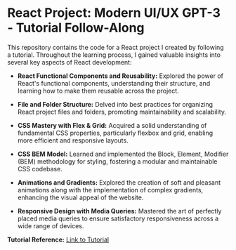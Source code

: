 # React Project: Modern UI/UX GPT-3 - Tutorial Follow-Along

This repository contains the code for a React project I created by following a tutorial. Throughout the learning process, I gained valuable insights into several key aspects of React development:

- **React Functional Components and Reusability:** Explored the power of React's functional components, understanding their structure, and learning how to make them reusable across the project.

- **File and Folder Structure:** Delved into best practices for organizing React project files and folders, promoting maintainability and scalability.

- **CSS Mastery with Flex & Grid:** Acquired a solid understanding of fundamental CSS properties, particularly flexbox and grid, enabling more efficient and responsive layouts.

- **CSS BEM Model:** Learned and implemented the Block, Element, Modifier (BEM) methodology for styling, fostering a modular and maintainable CSS codebase.

- **Animations and Gradients:** Explored the creation of soft and pleasant animations along with the implementation of complex gradients, enhancing the visual appeal of the website.

- **Responsive Design with Media Queries:** Mastered the art of perfectly placed media queries to ensure satisfactory responsiveness across a wide range of devices.


**Tutorial Reference:** [Link to Tutorial](https://youtu.be/F627pKNUCVQ?si=leRcW2dxCKMB24MK&t=213)
